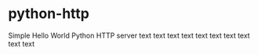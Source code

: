 # python-http

Simple Hello World Python HTTP server
text
text
text
text
text
text
text
text
text
text
